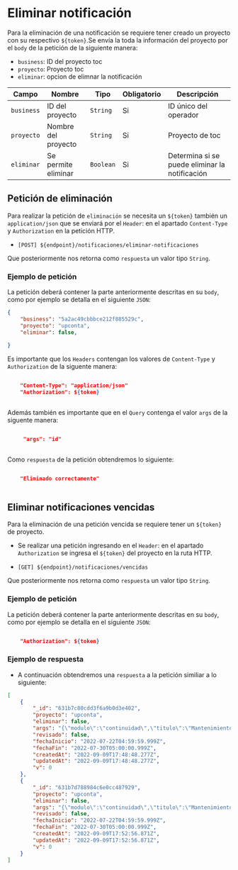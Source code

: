 # Eliminar notificación

Para la eliminación de una notificación se requiere tener creado un proyecto con su respectivo `${token}`.Se envía la toda la información del proyecto por el `body` de la petición de la siguiente manera:

- `business`: ID del proyecto toc
- `proyecto`: Proyecto toc
- `eliminar`: opcion de elimnar la notificación 

|Campo|Nombre|Tipo|Obligatorio|Descripción|
|--|--|--|--|--|
|`business`|ID del proyecto|`String`|Si|ID único del operador|
|`proyecto`|Nombre del proyecto|`String`|Si|Proyecto de toc|
|`eliminar`|Se permite eliminar|`Boolean`|Si|Determina si se puede eliminar la notificación|

## Petición de eliminación

Para realizar la petición de `eliminación` se necesita un `${token}` también un `application/json` que se enviará por el `Header`: en el apartado `Content-Type` y `Authorization` en la petición HTTP.

- `[POST] ${endpoint}/notificaciones/eliminar-notificaciones`
  
Que posteriormente nos retorna como `respuesta` un valor tipo `String`.
### Ejemplo de petición 

La petición deberá contener la parte anteriormente descritas en su `body`, como por ejemplo se detalla en el siguiente `JSON`:

```json
{
	"business": "5a2ac49cbbbce212f885529c",
	"proyecto": "upconta",
    "eliminar": false,
	
}
```

Es importante que los `Headers` contengan los valores de `Content-Type` y `Authorization` de la siguente manera:

```json

    "Content-Type": "application/json"
    "Authorization": ${token}
	
```

Además también es importante que en el `Query` contenga el valor `args` de la siguente manera:

```json

     "args": "id"
  

```

Como `respuesta` de la petición obtendremos lo siguiente:

```json

    "Eliminado correctamente"
  

```


 ## Eliminar notificaciones vencidas 


Para la eliminación de una petición vencida se requiere tener un `${token}` de proyecto.
 
- Se realizar una petición ingresando en el `Header`: en el apartado `Authorization` se ingresa el `${token}` del proyecto en la ruta HTTP.
  
- `[GET] ${endpoint}/notificaciones/vencidas`

Que posteriormente nos retorna como `respuesta` un valor tipo `String`.
### Ejemplo de petición 

La petición deberá contener la parte anteriormente descritas en su `body`, como por ejemplo se detalla en el siguiente `JSON`:

```json

	"Authorization": ${token}

```

### Ejemplo de respuesta

- A continuación obtendremos una `respuesta` a la petición similiar a lo siguiente:
  
```json
[
    {
        "_id": "631b7c80cdd3f6a9b0d3e402",
        "proyecto": "upconta",
        "eliminar": false,
        "args": "{\"modulo\":\"continuidad\",\"titulo\":\"Mantenimiento x2\",\"mensaje\":\"Se realizará mantenimiento a la plataforma el fin de semana\"}",
        "revisado": false,
        "fechaInicio": "2022-07-22T04:59:59.999Z",
        "fechaFin": "2022-07-30T05:00:00.999Z",
        "createdAt": "2022-09-09T17:48:48.277Z",
        "updatedAt": "2022-09-09T17:48:48.277Z",
        "v": 0
    },
    {
        "_id": "631b7d788984c6e0cc487929",
        "proyecto": "upconta",
        "eliminar": false,
        "args": "{\"modulo\":\"continuidad\",\"titulo\":\"Mantenimiento x2\",\"mensaje\":\"Se realizará mantenimiento a la plataforma el fin de semana\"}",
        "revisado": false,
        "fechaInicio": "2022-07-22T04:59:59.999Z",
        "fechaFin": "2022-07-30T05:00:00.999Z",
        "createdAt": "2022-09-09T17:52:56.871Z",
        "updatedAt": "2022-09-09T17:52:56.871Z",
        "v": 0
    }
]


  
```
